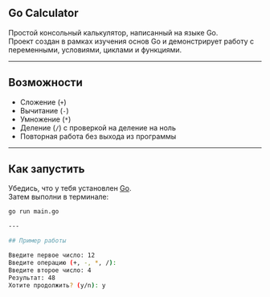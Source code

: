 ## Go Calculator

Простой консольный калькулятор, написанный на языке Go.  
Проект создан в рамках изучения основ Go и демонстрирует работу с переменными, условиями, циклами и функциями.

---

## Возможности

- Сложение (`+`)
- Вычитание (`-`)
- Умножение (`*`)
- Деление (`/`) с проверкой на деление на ноль
- Повторная работа без выхода из программы

---

## Как запустить

Убедись, что у тебя установлен [Go](https://go.dev/dl).  
Затем выполни в терминале:

```bash
go run main.go

---

## Пример работы

Введите первое число: 12
Введите операцию (+, -, *, /):
Введите второе число: 4
Результат: 48
Хотите продолжить? (y/n): y
